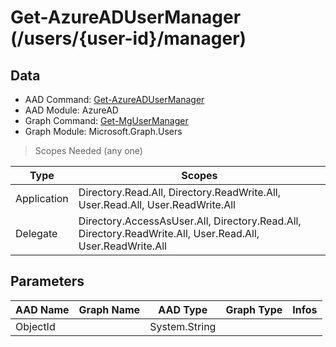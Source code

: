 # Get-AzureADUserManager (/users/{user-id}/manager)

## Data

+ AAD Command: [Get-AzureADUserManager](https://docs.microsoft.com/en-us/powershell/module/AzureAD/Get-AzureADUserManager)
+ AAD Module: AzureAD
+ Graph Command: [Get-MgUserManager](https://docs.microsoft.com/en-us/powershell/module/Microsoft.Graph.Users/Get-MgUserManager)
+ Graph Module: Microsoft.Graph.Users

> Scopes Needed (any one)

|Type|Scopes|
|---|---|
|Application|Directory.Read.All, Directory.ReadWrite.All, User.Read.All, User.ReadWrite.All|
|Delegate|Directory.AccessAsUser.All, Directory.Read.All, Directory.ReadWrite.All, User.Read.All, User.ReadWrite.All|

## Parameters

|AAD Name|Graph Name|AAD Type|Graph Type|Infos|
|---|---|---|---|---|
|ObjectId||System.String|||

